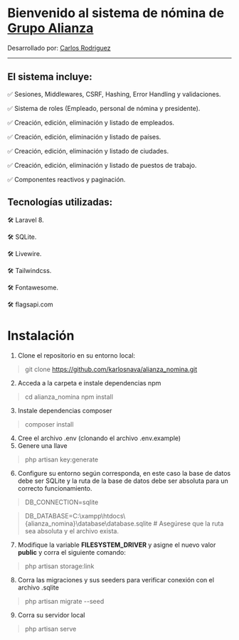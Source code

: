 Bienvenido al sistema de nómina de [Grupo Alianza](https://grupo-alianza.com/)
==============================================================================

Desarrollado por: [Carlos Rodriguez](https://github.com/karlosnava)


* * *

## El sistema incluye:

✅ Sesiones, Middlewares, CSRF, Hashing, Error Handling y validaciones.

✅ Sistema de roles (Empleado, personal de nómina y presidente).

✅ Creación, edición, eliminación y listado de empleados.

✅ Creación, edición, eliminación y listado de países.

✅ Creación, edición, eliminación y listado de ciudades.

✅ Creación, edición, eliminación y listado de puestos de trabajo.

✅ Componentes reactivos y paginación.



## Tecnologías utilizadas:

🛠️ Laravel 8.

🛠️ SQLite.

🛠️ Livewire.

🛠️ Tailwindcss.

🛠️ Fontawesome.

🛠️ flagsapi.com


# Instalación
1. Clone el repositorio en su entorno local:
> git clone https://github.com/karlosnava/alianza_nomina.git

2. Acceda a la carpeta e instale dependencias npm
> cd alianza_nomina
> npm install
3. Instale dependencias composer
> composer install
4. Cree el archivo .env (clonando el archivo .env.example)
5. Genere una llave 
> php artisan key:generate
6. Configure su entorno según corresponda, en este caso la base de datos debe ser SQLite y la ruta de la base de datos debe ser absoluta para un correcto funcionamiento.
> DB_CONNECTION=sqlite

> DB_DATABASE=C:\xampp\htdocs\\{alianza_nomina}\database\database.sqlite # Asegúrese que la ruta sea absoluta y el archivo exista.
7. Modifique la variable **FILESYSTEM_DRIVER** y asigne el nuevo valor **public** y corra el siguiente comando:
> php artisan storage:link
8. Corra las migraciones y sus seeders para verificar conexión con el archivo .sqlite
> php artisan migrate --seed
9. Corra su servidor local
> php artisan serve